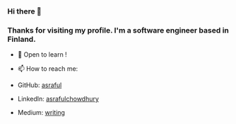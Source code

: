 ### Hi there 👋

### Thanks for visiting my profile. I'm a software engineer based in Finland.

- 🌱 Open to learn !

- 📫 How to reach me: 
- GitHub: [asraful](https://github.com/asraful)
- LinkedIn: [asrafulchowdhury](https://www.linkedin.com/in/asrafulchowdhury)
- Medium:  [writing](https://medium.com/@asraful.cse)

<!--
**asraful/asraful** is a ✨ _special_ ✨ repository because its `README.md` (this file) appears on your GitHub profile.

Here are some ideas to get you started:

- 🔭 I’m currently working on ...
- 🌱 I’m currently learning ...
- 👯 I’m looking to collaborate on ...
- 🤔 I’m looking for help with ...
- 💬 Ask me about ...
- 📫 How to reach me: ...
- 😄 Pronouns: ...
- ⚡ Fun fact: ...
-->
